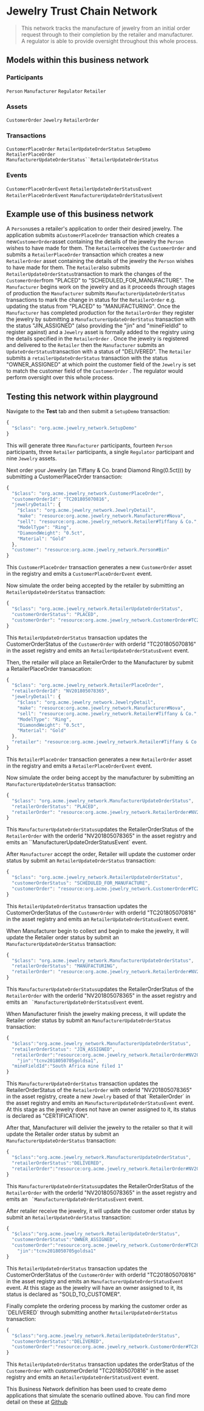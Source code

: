 # Jewelry Trust Chain Network

> This network tracks the manufacture of jewelry from an initial order request through to their completion by the retailer and manufacturer. A regulator is able to provide oversight throughout this whole process.

## Models within this business network

### Participants

`Person` `Manufacturer` `Regulator` `Retailer`

### Assets

`CustomerOrder` `Jewelry` `RetailerOrder`

### Transactions

`CustomerPlaceOrder` `RetailerUpdateOrderStatus` `SetupDemo` `RetailerPlaceOrder` `ManufacturerUpdateOrderStatus``RetailerUpdateOrderStatus`

### Events

`CustomerPlaceOrderEvent` `RetailerUpdateOrderStatusEvent` `RetailerPlaceOrderEvent` `ManufacturerUpdateOrderStatusEvent`

## Example use of this business network

A `Person`uses a retailer's application to order their desired jewelry. The application submits a`CustomerPlaceOrder` transaction which creates a new`CustomerOrder`asset containing the details of the jewelry the `Person` wishes to have made for them. The `Retailer`receives the `CustomerOrder` and submits a `RetailerPlaceOrder` transaction which creates a new `RetailerOrder` asset containing the details of the jewelry the `Person` wishes to have made for them. The `Retailer`also submits `RetailerUpdateOrderStatus`transaction to mark the changes of the `CustomerOrder`from "PLACED" to "SCHEDULED\_FOR\_MANUFACTURE". The `Manufacturer` begins work on the jewelry and as it proceeds through stages of production the `Manufacturer` submits `ManufacturerUpdateOrderStatus` transactions to mark the change in status for the `RetailerOrder` e.g. updating the status from "PLACED" to "MANUFACTURING". Once the `Manufacturer` has completed production for the `RetailerOrder` they register the jewelry by submitting a `ManufacturerUpdateOrderStatus` transaction with the status "JIN_ASSIGNED" (also providing the "jin" and "mineFieldId" to register against) and a `Jewelry` asset is formally added to the registry using the details specified in the `RetailerOrder` . Once the jewelry is registered and delivered to the `Retailer` then the `Manufacturer` submits an `UpdateOrderStatus`transaction with a status of "DELIVERED". The `Retailer` submits a `retailerUpdateOrderStatus` transaction with the status "OWNER_ASSIGNED" at which point the customer field of the `Jewelry` is set to match the customer field of the `CustomerOrder` . The regulator would perform oversight over this whole process.

## Testing this network within playground

Navigate to the **Test** tab and then submit a `SetupDemo` transaction:

```javascript
{
  "$class": "org.acme.jewelry_network.SetupDemo"
}
```

This will generate three `Manufacturer` participants, fourteen `Person` participants, three `Retailer` participants, a single `Regulator` participant and nine `Jewelry` assets.

Next order your Jewelry (an Tiffany & Co. brand Diamond Ring(0.5ct))) by submitting a CustomerPlaceOrder transaction:

```javascript
{
  "$class": "org.acme.jewelry_network.CustomerPlaceOrder",
  "customerOrderId": "TC201805070816",
  "jewelryDetail": {
    "$class": "org.acme.jewelry_network.JewelryDetail",
    "make": "resource:org.acme.jewelry_network.Manufacturer#Nova",
    "sell": "resource:org.acme.jewelry_network.Retailer#Tiffany & Co.",
    "ModelType": "Ring",
    "DiamondWeight": "0.5ct",
    "Material": "Gold"
  },
  "customer": "resource:org.acme.jewelry_network.Person#Bin"
}
```

This `CustomerPlaceOrder` transaction generates a new `CustomerOrder` asset in the registry and emits a `CustomerPlaceOrderEvent` event.

Now simulate the order being accepted by the retailer by submitting an `RetailerUpdateOrderStatus` transaction:

```javascript
{
  "$class": "org.acme.jewelry_network.RetailerUpdateOrderStatus",
  "customerOrderStatus": "PLACED",
  "customerOrder": "resource:org.acme.jewelry_network.CustomerOrder#TC201805070816"
}
```

This ``RetailerUpdateOrderStatus`` transaction updates the CustomerOrderStatus of the ``CustomerOrder`` with orderId "TC201805070816" in the asset registry and emits an `RetailerUpdateOrderStatusEvent` event.

Then, the retailer will place an RetailerOrder to the Manufacturer by submit a RetailerPlaceOrder transacation: 

 

```javascript
{
  "$class": "org.acme.jewelry_network.RetailerPlaceOrder",
  "retailerOrderId": "NV201805078365",
  "jewelryDetail": {
    "$class": "org.acme.jewelry_network.JewelryDetail",
    "make": "resource:org.acme.jewelry_network.Manufacturer#Nova",
    "sell": "resource:org.acme.jewelry_network.Retailer#Tiffany & Co.",
    "ModelType": "Ring",
    "DiamondWeight": "0.5ct",
    "Material": "Gold"
  },
  "retailer": "resource:org.acme.jewelry_network.Retailer#Tiffany & Co."
}
```

This `RetailerPlaceOrder` transaction generates a new `RetailerOrder` asset in the registry and emits a `RetailerPlaceOrderEvent` event.

Now simulate the order being accept by the manufacturer by submitting an `ManufacturerUpdateOrderStatus` transaction:

```javascript
{
  "$class": "org.acme.jewelry_network.ManufacturerUpdateOrderStatus",
  "retailerOrderStatus": "PLACED",
  "retailerOrder": "resource:org.acme.jewelry_network.RetailerOrder#NV201805078365"
}
```

This `ManufacturerUpdateOrderStatus`updates the RetailerOrderStatus of the `RetailerOrder` with the orderId "NV201805078365" in the asset registry and emits an ``ManufacturerUpdateOrderStatusEvent` event.

After `Manufacturer` accept the order, Retailer will update the customer order status by submit an `RetailerUpdateOrderStatus` transaction:

```javascript
{
  "$class": "org.acme.jewelry_network.RetailerUpdateOrderStatus",
  "customerOrderStatus": "SCHEDULED_FOR_MANUFACTURE",
  "customerOrder": "resource:org.acme.jewelry_network.CustomerOrder#TC201805070816"
}
```

This `RetailerUpdateOrderStatus` transaction updates the CustomerOrderStatus of the `CustomerOrder` with orderId "TC201805070816" in the asset registry and emits an `RetailerUpdateOrderStatusEvent` event.

When Manufacturer begin to collect and begin to make the jewelry, it will update the Retailer order status by submit an ``ManufacturerUpdateOrderStatus`` transaction:

```javascript
{
  "$class": "org.acme.jewelry_network.ManufacturerUpdateOrderStatus",
  "retailerOrderStatus": "MANUFACTURING",
  "retailerOrder": "resource:org.acme.jewelry_network.RetailerOrder#NV201805078365"
}
```

This `ManufacturerUpdateOrderStatus`updates the RetailerOrderStatus of the `RetailerOrder` with the orderId "NV201805078365" in the asset registry and emits an `` `ManufacturerUpdateOrderStatusEvent`` event.

When Manufacturer finish the jewelry making precess, it will update the Retailer order status by submit an `ManufacturerUpdateOrderStatus` transaction:

```javascript
{
  "$class":"org.acme.jewelry_network.ManufacturerUpdateOrderStatus",
  "retailerOrderStatus": "JIN_ASSIGNED",
  "retailerOrder":"resource:org.acme.jewelry_network.RetailerOrder#NV201805078365",
    "jin":"tcnv2018050705goldsa1",
  "mineFieldId":"South Africa mine filed 1"
}
```

This ``ManufacturerUpdateOrderStatus`` transaction updates the RetailerOrderStatus of the `RetailerOrder` with orderId "NV201805078365" in the asset registry, create a new `Jewelry` based of that \`RetailerOrder\` in the asset registry and emits an `ManufacturerUpdateOrderStatusEvent` event. At this stage as the jewelry does not have an owner assigned to it, its status is declared as "CERTIFICATION".

After that, Manufacturer will delivier the jewelry to the retailer so that it will update the Retailer order status by submit an `ManufacturerUpdateOrderStatus` transaction:

```javascript
{
  "$class":"org.acme.jewelry_network.ManufacturerUpdateOrderStatus",
  "retailerOrderStatus":"DELIVERED",
  "retailerOrder":"resource:org.acme.jewelry_network.RetailerOrder#NV201805078365"
}
```

This `ManufacturerUpdateOrderStatus`updates the RetailerOrderStatus of the `RetailerOrder` with the orderId "NV201805078365" in the asset registry and emits an `` `ManufacturerUpdateOrderStatusEvent`` event.

After retailer receive the jewelry, it will update the customer order status by submit an `RetailerUpdateOrderStatus` transaction:

```javascript
{
  "$class":"org.acme.jewelry_network.RetailerUpdateOrderStatus",
  "customerOrderStatus":"OWNER_ASSIGNED",
  "customerOrder":"resource:org.acme.jewelry_network.CustomerOrder#TC201805070816",
    "jin":"tcnv2018050705goldsa1"
}
```

This ``RetailerUpdateOrderStatus`` transaction updates the CustomerOrderStatus of the `CustomerOrder` with orderId "TC201805070816" in the asset registry and emits an `ManufacturerUpdateOrderStatusEvent` event. At this stage as the jewelry will have an owner assigned to it, its status is declared as "SOLD\_TO\_CUSTOMER".

Finally complete the ordering process by marking the customer order as \`DELIVERED\` through submitting another `RetailerUpdateOrderStatus` transaction:

```javascript
{
  "$class":"org.acme.jewelry_network.RetailerUpdateOrderStatus",
  "customerOrderStatus":"DELIVERED",
  "customerOrder":"resource:org.acme.jewelry_network.CustomerOrder#TC201805070816"
}
```

This `RetailerUpdateOrderStatus`  transaction updates the orderStatus of the `CustomerOrder` with customerOrderId "TC201805070816" in the asset registry and emits an `RetailerUpdateOrderStatusEvent` event.

This Business Network definition has been used to create demo applications that simulate the scenario outlined above. You can find more detail on these at [Github](https://github.com/Jie-su/COMP6212)
